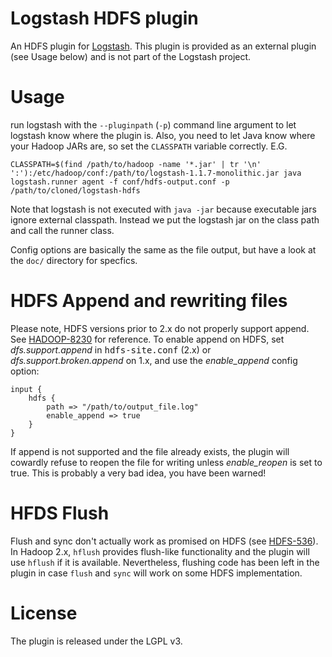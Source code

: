 Logstash HDFS plugin
=============

An HDFS plugin for [Logstash](http://logstash.net). This plugin is provided as an external plugin (see Usage below) and is not part of the Logstash project.

Usage
=============

run logstash with the `--pluginpath` (`-p`) command line argument to let logstash know where the plugin is. Also, you need to let Java know where your Hadoop JARs are, so set the `CLASSPATH` variable correctly.
E.G.

    CLASSPATH=$(find /path/to/hadoop -name '*.jar' | tr '\n' ':'):/etc/hadoop/conf:/path/to/logstash-1.1.7-monolithic.jar java logstash.runner agent -f conf/hdfs-output.conf -p /path/to/cloned/logstash-hdfs

Note that logstash is not executed with `java -jar` because executable jars ignore external classpath. Instead we put the logstash jar on the class path and call the runner class.


Config options are basically the same as the file output, but have a look at the `doc/` directory for specfics. 

HDFS Append and rewriting files
=============
Please note, HDFS versions prior to 2.x do not properly support append. See [HADOOP-8230](https://issues.apache.org/jira/browse/HADOOP-8230) for reference.
To enable append on HDFS, set _dfs.support.append_ in <tt>hdfs-site.conf</tt> (2.x) or _dfs.support.broken.append_ on 1.x, and use the *enable_append* config option:

    input {
        hdfs {
            path => "/path/to/output_file.log"
            enable_append => true
        }
    }

If append is not supported and the file already exists, the plugin will cowardly refuse to reopen the file for writing unless *enable_reopen* is set to true.
This is probably a very bad idea, you have been warned!

HFDS Flush
=============
Flush and sync don't actually work as promised on HDFS (see [HDFS-536](https://issues.apache.org/jira/browse/HDFS-536)).
In Hadoop 2.x, `hflush` provides flush-like functionality and the plugin will use `hflush` if it is available.
Nevertheless, flushing code has been left in the plugin in case `flush` and `sync` will work on some HDFS implementation.

License
=============
The plugin is released under the LGPL v3.

